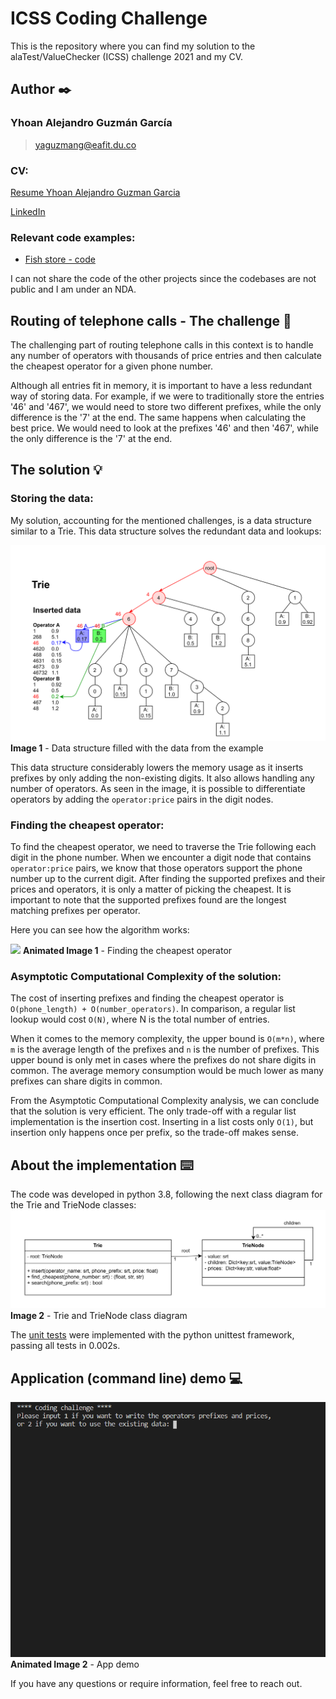 # ICSS Coding Challenge
This is the repository where you can find my solution to the alaTest/ValueChecker (ICSS) challenge 2021 and my CV.

## Author :black_nib:
### Yhoan Alejandro Guzmán García
> yaguzmang@eafit.du.co
### CV:
[Resume Yhoan Alejandro Guzman Garcia](CV/Resume_Yhoan_Alejandro_Guzman_Garcia.pdf)

[LinkedIn](https://www.linkedin.com/in/yhoan-guzman/)
### Relevant code examples:
- [Fish store - code](https://github.com/jsperezsalazar2001/AquaLife)

I can not share the code of the other projects since the codebases are not public and I am under an NDA.

## Routing of telephone calls - The challenge :memo:
The challenging part of routing telephone calls in this context is to handle any number of operators with thousands of price entries and then calculate the cheapest operator for a given phone number. 

Although all entries fit in memory, it is important to have a less redundant way of storing data. For example, if we were to traditionally store the entries '46' and '467', we would need to store two different prefixes, while the only difference is the '7' at the end. The same happens when calculating the best price. We would need to look at the prefixes '46' and then '467', while the only difference is the '7' at the end.

## The solution :bulb:
### Storing the data:
My solution, accounting for the mentioned challenges, is a data structure similar to a Trie. This data structure solves the redundant data and lookups:

![](Images/data_structure.png)
**Image 1** - Data structure filled with the data from the example

This data structure considerably lowers the memory usage as it inserts prefixes by only adding the non-existing digits. It also allows handling any number of operators. As seen in the image, it is possible to differentiate operators by adding the `operator:price` pairs in the digit nodes.
### Finding the cheapest operator:
To find the cheapest operator, we need to traverse the Trie following each digit in the phone number. When we encounter a digit node that contains `operator:price` pairs, we know that those operators support the phone number up to the current digit. After finding the supported prefixes and their prices and operators, it is only a matter of picking the cheapest. It is important to note that the supported prefixes found are the longest matching prefixes per operator.

Here you can see how the algorithm works:

![](Images/find_cheapest.gif)
**Animated Image 1** - Finding the cheapest operator
### Asymptotic Computational Complexity of the solution:
The cost of inserting prefixes and finding the cheapest operator is `O(phone_length) + O(number_operators)`. In comparison, a regular list lookup would cost `O(N)`, where N is the total number of entries.

When it comes to the memory complexity, the upper bound is `O(m*n)`, where `m` is the average length of the prefixes and `n` is the number of prefixes. This upper bound is only met in cases where the prefixes do not share digits in common. The average memory consumption would be much lower as many prefixes can share digits in common.

From the Asymptotic Computational Complexity analysis, we can conclude that the solution is very efficient. The only trade-off with a regular list implementation is the insertion cost. Inserting in a list costs only `O(1)`, but insertion only happens once per prefix, so the trade-off makes sense. 

## About the implementation :keyboard:

The code was developed in python 3.8, following the next class diagram for the Trie and TrieNode classes:
![](Images/trie_class_diagram.png)
**Image 2** - Trie and TrieNode class diagram

The [unit tests](Coding%20challenge/tests/test_trie.py) were implemented with the python unittest framework, passing all tests in 0.002s.

## Application (command line) demo :computer:
![](Images/demo.gif)
**Animated Image 2** - App demo

If you have any questions or require information, feel free to reach out.